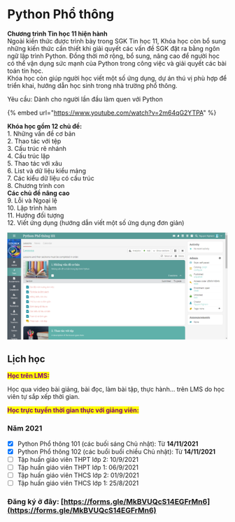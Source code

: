 # Python Phổ thông

**Chương trình Tin học 11 hiện hành**\
Ngoài kiến thức được trình bày trong SGK Tin học 11, Khóa học còn bổ sung những kiến thức cần thiết khi giải quyết các vấn đề SGK đặt ra bằng ngôn ngữ lập trình Python. Đồng thời mở rộng, bổ sung, nâng cao để người học có thể vận dụng sức mạnh của Python trong công việc và giải quyết các bài toán tin học.\
Khóa học còn giúp người học viết một số ứng dụng, dự án thú vị phù hợp để triển khai, hướng dẫn học sinh trong nhà trường phổ thông.

Yêu cầu: Dành cho người lần đầu làm quen với Python

{% embed url="https://www.youtube.com/watch?v=2m64qG2YTPA" %}

**Khóa học gồm 12 chủ đề:**\
1\. Những vấn đề cơ bản\
2\. Thao tác với tệp\
3\. Cấu trúc rẽ nhánh\
4\. Cấu trúc lặp\
5\. Thao tác với xâu\
6\. List và dữ liệu kiểu mảng\
7\. Các kiểu dữ liệu có cấu trúc\
8\. Chương trình con\
**Các chủ đề nâng cao**\
9\. Lỗi và Ngoại lệ\
10\. Lập trình hàm\
11\. Hướng đối tượng\
12\. Viết ứng dụng (hướng dẫn viết một số ứng dụng đơn giản)

![Giao diện LMS lớp học](../.gitbook/assets/image.png)

## Lịch học

<mark style="color:purple;">**Học trên LMS:**</mark>

Học qua video bài giảng, bài đọc, làm bài tập, thực hành... trên LMS do học viên tự sắp xếp thời gian.

<mark style="color:purple;">**Học trực tuyến thời gian thực với giảng viên:**</mark>

### Năm 2021

* [x] Python Phổ thông 101 (các buối sáng Chủ nhật): Từ **14/11/2021**
* [x] Python Phổ thông 102 (các buổi buổi chiều Chủ nhật): Từ **14/11/2021**
* [ ] Tập huấn giáo viên THPT lớp 2: 10/9/2021
* [ ] Tập huấn giáo viên THPT lớp 1: 06/9/2021
* [ ] Tập huấn giáo viên THCS lớp 2: 01/9/2021
* [ ] Tập huấn giáo viên THCS lớp 1: 25/8/2021

### Đăng ký ở đây: [https://forms.gle/MkBVUQcS14EGFrMn6](https://forms.gle/MkBVUQcS14EGFrMn6)
